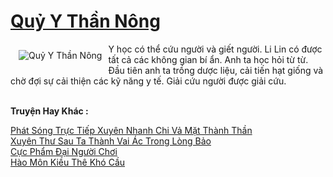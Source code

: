 <a href="https://truyentiki.com/quy-y-than-nong.31532/" title="Quỷ Y Thần Nông"><h1>Quỷ Y Thần Nông</h1></a><div style="display:table"><img align="right" style="float: left; padding: 10px;" src="https://truyentiki.com/a/img/str/src/quy-y-than-nong-1591847545.jpg" alt="Quỷ Y Thần Nông">Y học có thể cứu người và giết người. Li Lin có được tất cả các không gian bí ẩn. Anh ta học hỏi từ từ. Đầu tiên anh ta trồng dược liệu, cải tiến hạt giống và chờ đợi sự cải thiện các kỹ năng y tế. Giải cứu người được giải cứu.</div><p><br><b>Truyện Hay Khác :</b></p><a href="https://truyentiki.com/phat-song-truc-tiep-xuyen-nhanh-chi-va-mat-thanh-than.31531/" alt="Phát Sóng Trực Tiếp Xuyên Nhanh Chi Vả Mặt Thành Thần">Phát Sóng Trực Tiếp Xuyên Nhanh Chi Vả Mặt Thành Thần</a><br/><a href="https://truyentiki.wordpress.com/2020/06/08/xuyen-thu-sau-ta-thanh-vai-ac-trong-long-bao/" alt="Xuyên Thư Sau Ta Thành Vai Ác Trong Lòng Bảo">Xuyên Thư Sau Ta Thành Vai Ác Trong Lòng Bảo</a><br/><a href="https://www.pinterest.com/pin/594756694531434207" alt="Cực Phẩm Đại Người Chơi">Cực Phẩm Đại Người Chơi</a><br/><a href="https://github.com/nownovels/topcv/tree/master/truyenhay/31956/README.md" alt="Hào Môn Kiều Thê Khó Cầu">Hào Môn Kiều Thê Khó Cầu</a><br/>
